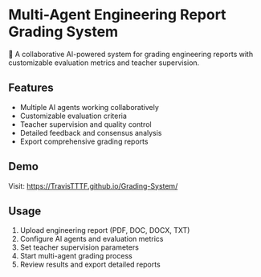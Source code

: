 # Multi-Agent Engineering Report Grading System

🤖 A collaborative AI-powered system for grading engineering reports with customizable evaluation metrics and teacher supervision.

## Features
- Multiple AI agents working collaboratively
- Customizable evaluation criteria
- Teacher supervision and quality control
- Detailed feedback and consensus analysis
- Export comprehensive grading reports

## Demo
Visit: https://TravisTTTF.github.io/Grading-System/

## Usage
1. Upload engineering report (PDF, DOC, DOCX, TXT)
2. Configure AI agents and evaluation metrics
3. Set teacher supervision parameters
4. Start multi-agent grading process
5. Review results and export detailed reports
